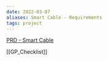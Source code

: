 ```yaml
---
date: 2022-03-07
aliases: Smart Cable - Requirements
tags: project
---
```


[PRD - Smart Cable](https://docs.google.com/document/d/1-HkLUrz5Pl-J1PY_u0p2OBK40kwPB6NK/edit?usp=sharing&ouid=112782493369308983971&rtpof=true&sd=true)

[[GP_Checklist]]